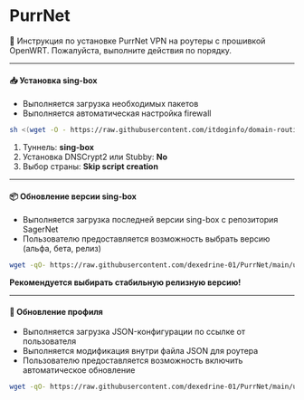 # PurrNet

🛜 Инструкция по установке PurrNet VPN на роутеры с прошивкой OpenWRT. Пожалуйста, выполните действия по порядку.

------------

#### 📥 Установка sing-box

- Выполняется загрузка необходимых пакетов
- Выполняется автоматическая настройка firewall

```bash
sh <(wget -O - https://raw.githubusercontent.com/itdoginfo/domain-routing-openwrt/master/getdomains-install.sh)
```

1. Туннель: **sing-box**
2. Установка DNSCrypt2 или Stubby: **No**
3. Выбор страны: **Skip script creation**

------------

#### 📦 Обновление версии sing-box

- Выполняется загрузка последней версии sing-box с репозитория SagerNet
- Пользователю предоставляется возможность выбрать версию (альфа, бета, релиз)

```bash
wget -qO- https://raw.githubusercontent.com/dexedrine-01/PurrNet/main/update_sing-box.sh | sh
```
**Рекомендуется выбирать стабильную релизную версию!**

------------

#### 🔄 Обновление профиля

- Выполняется загрузка JSON-конфигурации по ссылке от пользователя
- Выполняется модификация внутри файла JSON для роутера
- Пользователю предоставляется возможность включить автоматическое обновление

```bash
wget -qO- https://raw.githubusercontent.com/dexedrine-01/PurrNet/main/update_config.sh | sh
```
